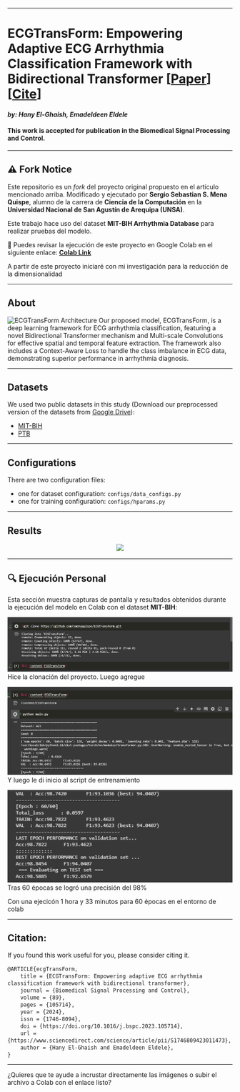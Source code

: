 
---

# ECGTransForm: Empowering Adaptive ECG Arrhythmia Classification Framework with Bidirectional Transformer \[[Paper](https://www.sciencedirect.com/science/article/pii/S1746809423011473)] \[[Cite](#citation)]

#### *by: Hany El-Ghaish, Emadeldeen Eldele*

#### This work is accepted for publication in the Biomedical Signal Processing and Control.

---

## ⚠️ Fork Notice

Este repositorio es un *fork* del proyecto original propuesto en el artículo mencionado arriba.
Modificado y ejecutado por **Sergio Sebastian S. Mena Quispe**, alumno de la carrera de **Ciencia de la Computación** en la **Universidad Nacional de San Agustín de Arequipa (UNSA)**.

Este trabajo hace uso del dataset **MIT-BIH Arrhythmia Database** para realizar pruebas del modelo.

🔗 Puedes revisar la ejecución de este proyecto en Google Colab en el siguiente enlace:
**[Colab Link](https://colab.research.google.com/drive/1ZaUJ1D5DxTEj_tMKqrW8PFWOZdBnBI9u?usp=sharing)**


A partir de este proyecto iniciaré con mi investigación para la reducción de la dimensionalidad

---

## About

![ECGTransForm Architecture](misc/ecgTransform.png)
Our proposed model, ECGTransForm, is a deep learning framework for ECG arrhythmia classification, featuring a novel Bidirectional Transformer mechanism and Multi-scale Convolutions for effective spatial and temporal feature extraction. The framework also includes a Context-Aware Loss to handle the class imbalance in ECG data, demonstrating superior performance in arrhythmia diagnosis.

---

## Datasets

We used two public datasets in this study (Download our preprocessed version of the datasets from [Google Drive](https://drive.google.com/drive/folders/1hnzoYfipi9xqDJfc2R0hfLAcon6k71XZ)):

* [MIT-BIH](https://www.physionet.org/content/mitdb/1.0.0/)
* [PTB](https://physionet.org/content/ptbdb/1.0.0/)

---

## Configurations

There are two configuration files:

* one for dataset configuration: `configs/data_configs.py`
* one for training configuration: `configs/hparams.py`

---

## Results

<p align="center">
<img src="misc/ecgTransform_res.png" width="800" class="center">
</p>

---

## 🔍 Ejecución Personal

Esta sección muestra capturas de pantalla y resultados obtenidos durante la ejecución del modelo en Colab con el dataset **MIT-BIH**:


![alt text](image-1.png)
Hice la clonación del proyecto. Luego agregue 

![alt text](image.png)
Y luego le di inicio al script de entrenamiento

![alt text](image-2.png)
Tras 60 épocas se logró una precisión del 98%


Con una ejecicón 1 hora y 33 minutos para 60 épocas en el entorno de colab

---

## Citation:

If you found this work useful for you, please consider citing it.

```
@ARTICLE{ecgTransForm,
    title = {ECGTransForm: Empowering adaptive ECG arrhythmia classification framework with bidirectional transformer},
    journal = {Biomedical Signal Processing and Control},
    volume = {89},
    pages = {105714},
    year = {2024},
    issn = {1746-8094},
    doi = {https://doi.org/10.1016/j.bspc.2023.105714}, 
    url = {https://www.sciencedirect.com/science/article/pii/S1746809423011473},
    author = {Hany El-Ghaish and Emadeldeen Eldele},
}
```

---

¿Quieres que te ayude a incrustar directamente las imágenes o subir el archivo a Colab con el enlace listo?
